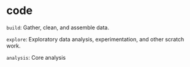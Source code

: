 # code

`build`: Gather, clean, and assemble data.

`explore`: Exploratory data analysis, experimentation, and other scratch work. 

`analysis`: Core analysis
